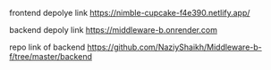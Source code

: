 frontend depolye link https://nimble-cupcake-f4e390.netlify.app/

backend depoly link https://middleware-b.onrender.com

 repo link of backend https://github.com/NaziyShaikh/Middleware-b-f/tree/master/backend
